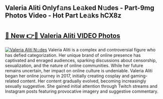 ## Valeria Aliti Onlyf𝚊ns Le𝚊ked N𝚞des - Part-9mg Photos Video - Hot Part Le𝚊ks hCX8z

# <h2><a href="http://ac26730.deff.icu/?id=Valeria+Aliti">🔗 New 👉🔴 Valeria Aliti VIDEO Photos</a></h2>

[![Valeria Aliti N𝚞des](https://i.imgur.com/rIISA9y.gif)](http://ac26730.deff.icu/?id=Valeria+Aliti)
Valeria Aliti is a complex and controversial figure who has defied categorization. Her unique brand of online presence has captivated and enraged audiences, sparking discussions about censorship, sexualization, and the nature of online communities. While her future remains uncertain, her impact on online culture is undeniable. Valeria Aliti began her online journey in 2017, initially creating cosplay and gaming-related content. Her content gradually evolved, becoming increasingly sexually suggestive. She gained initial attention through Twitch streams and Instagram posts featuring provocative imagery and suggestive commentary.

